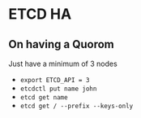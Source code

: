 # ETCD HA

## On having a Quorom
 Just have a minimum of 3 nodes

- `export ETCD_API = 3`
- `etcdctl put name john`
- `etcd get name`
- `etcd get / --prefix --keys-only`